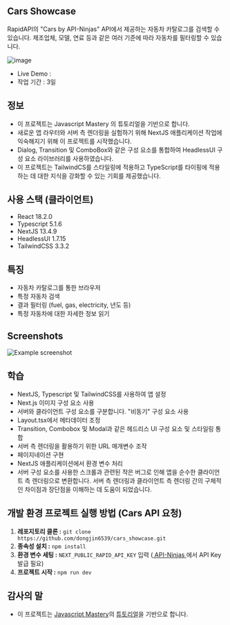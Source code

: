 ## Cars Showcase

RapidAPI의 "Cars by API-Ninjas" API에서 제공하는 자동차 카탈로그를 검색할 수 있습니다.
제조업체, 모델, 연료 등과 같은 여러 기준에 따라 자동차를 필터링할 수 있습니다.

![image](https://github.com/dongjin6539/cars_showcase/assets/125417882/bc28e469-7663-4ce2-add4-6ea594c97ed6)

-   Live Demo :
-   작업 기간 : 3일

## 정보

-   이 프로젝트는 Javascript Mastery 의 튜토리얼을 기반으로 합니다.
-   새로운 앱 라우터와 서버 측 렌더링을 실험하기 위해 NextJS 애플리케이션 작업에 익숙해지기 위해 이 프로젝트를 시작했습니다.
-   Dialog, Transition 및 ComboBox와 같은 구성 요소를 통합하여 HeadlessUI 구성 요소 라이브러리를 사용하였습니다.
-   이 프로젝트는 TailwindCS를 스타일링에 적용하고 TypeScript를 타이핑에 적용하는 데 대한 지식을 강화할 수 있는 기회를 제공했습니다.

## 사용 스택 (클라이언트)

-   React 18.2.0
-   Typescript 5.1.6
-   NextJS 13.4.9
-   HeadlessUI 1.7.15
-   TailwindCSS 3.3.2

## 특징

-   자동차 카탈로그를 통한 브라우저
-   특정 자동차 검색
-   결과 필터링 (fuel, gas, electricity, 년도 등)
-   특정 자동차에 대한 자세한 정보 읽기

## Screenshots

![Example screenshot](https://i.ibb.co/w01Tx1t/carshowcase.jpg)

## 학습

-   NextJS, Typescript 및 TailwindCSS를 사용하여 앱 설정
-   Next.js 이미지 구성 요소 사용
-   서버와 클라이언트 구성 요소를 구분합니다. "비동기" 구성 요소 사용
-   Layout.tsx에서 메타데이터 조정
-   Transition, Combobox 및 Modal과 같은 헤드리스 UI 구성 요소 및 스타일링 통합
-   서버 측 렌더링을 활용하기 위한 URL 매개변수 조작
-   페이지네이션 구현
-   NextJS 애플리케이션에서 환경 변수 처리
-   서버 구성 요소를 사용한 스크롤과 관련된 작은 버그로 인해 앱을 순수한 클라이언트 측 렌더링으로 변환합니다. 서버 측 렌더링과 클라이언트 측 렌더링 간의 구체적인 차이점과 장단점을 이해하는 데 도움이 되었습니다.

## 개발 환경 프로젝트 실행 방법 (Cars API 요청)

1. **레포지토리 클론 :** `git clone https://github.com/dongjin6539/cars_showcase.git`
2. **종속성 설치 :** `npm install`
3. **환경 변수 세팅 :** `NEXT_PUBLIC_RAPID_API_KEY` 입력 ([ API-Ninjas ](https://api-ninjas.com/api/cars)에서 API Key 발급 필요)
4. **프로젝트 시작 :** `npm run dev`

## 감사의 말

-   이 프로젝트는 [Javascript Mastery](https://www.youtube.com/@javascriptmastery)의 [튜토리얼](https://www.youtube.com/watch?v=pUNSHPyVryU)을 기반으로 합니다.
